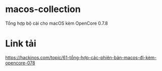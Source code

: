 # macos-collection
Tổng hợp bộ cài cho macOS kèm OpenCore 0.7.8

# Link tải
https://hackinos.com/topic/61-tổng-hợp-các-phiên-bản-macos-đi-kèm-opencore-078
